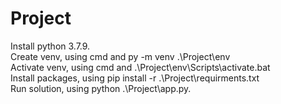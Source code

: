 # Project
Install python 3.7.9.
</br>
Create venv, using cmd and py -m venv .\Project\env\
Activate venv, using cmd and .\Project\env\Scripts\activate.bat
</br>
Install packages, using pip install -r .\Project\requirments.txt
</br>
Run solution, using python .\Project\app.py.
